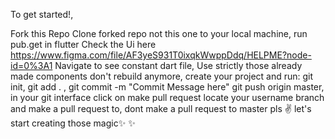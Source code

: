 To get started!,

Fork this Repo
Clone forked repo not this one to your local machine,
run pub.get in flutter
Check the Ui here https://www.figma.com/file/AF3yeS931T0ixqkWwppDdq/HELPME?node-id=0%3A1
Navigate to see constant dart file,
Use strictly those already made components don't rebuild anymore,
create your project and run:
git init, git add . , git commit -m "Commit Message here" git push origin master,
in your git interface click on make pull request
locate your username branch and make a pull request to,
dont make a pull request to master pls
✌️ let's start creating those magic✨ ✨